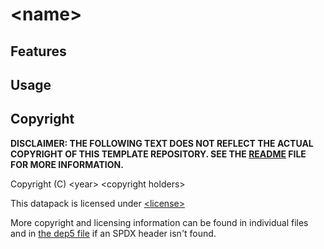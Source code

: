 <!-- SPDX-License-Identifier: CC0-1.0 -->
<!-- SPDX-FileCopyrightText: 2020-2021 nfitzen <https://github.com/nfitzen> -->

# \<name\>

## Features

## Usage

## Copyright

**DISCLAIMER: THE FOLLOWING TEXT DOES NOT REFLECT THE ACTUAL COPYRIGHT
OF THIS TEMPLATE REPOSITORY. SEE THE [README](README.md) FILE FOR
MORE INFORMATION.**

Copyright (C) \<year\> \<copyright holders\>

This datapack is licensed under [\<license\>](LICENSE)

More copyright and licensing information can be found in individual files
and in [the dep5 file](.reuse/dep5) if an SPDX header isn't found.
